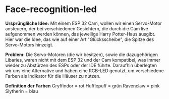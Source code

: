 # Face-recognition-led

**Ursprünglilche Idee:**
Mit einem ESP 32 Cam, wollen wir einen Servo-Motor ansteuern, der bei verschiedenen Gesichtern, die durch die Cam live aufgenommen werden können, das jeweilige Harry Potter-Haus ausgibt. Hier war die Idee, das wie auf einer Art "Glücksscheibe", die Spitze des Servo-Motors hinzeigt. 

**Problem:**
Die Servo-Motoren (die wir besitzen), sowie die dazugehörigen Libaries, waren nicht mit dem ESP 32 und der Cam kompatibel, was immer wieder zu Abstürzen des ESPs oder der IDE führte.
Daraufhin überlegten wir uns eine Alternative und haben eine RGB-LED genutzt, um verschiedene Farben als Indikator für die Häuser zu nutzen.

**Definition der Farben**
Gryffindor = rot
Hufflepuff = grün
Ravenclaw  = pink
Slytherin = blau
